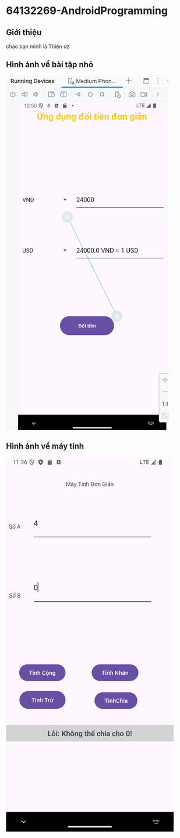 # 64132269-AndroidProgramming

## Giới thiệu
 chào bạn mình là Thiện dz

## Hình ảnh về bài tập nhỏ
![Giao diện ứng dụng](BaiTapLamThem_App_Doi_Don_vi_tien_te.png)

## Hình ảnh về máy tính 
![alt text](image.png)
